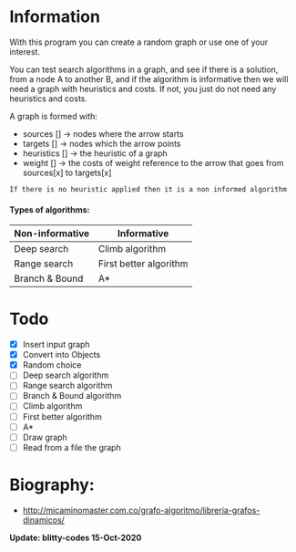 # Information
With this program you can create a random graph or
use one of your interest.

You can test search algorithms in a graph, and see if
there is a solution, from a node A to another B, and
if the algorithm is informative then we will need a
graph with heuristics and costs. If not, you just
do not need any heuristics and costs.

A graph is formed with:
  - sources [] -> nodes where the arrow starts
  - targets [] -> nodes which the arrow points
  - heuristics [] -> the heuristic of a graph
  - weight [] -> the costs of weight reference to
      the arrow that goes from sources[x] to targets[x]

`If there is no heuristic applied then it is a non informed algorithm`

#### Types of algorithms:

| Non-informative | Informative |
|---|---|
| Deep search | Climb algorithm |
| Range search | First better algorithm |
| Branch & Bound | A* |

# Todo
- [x] Insert input graph
- [x] Convert into Objects
- [x] Random choice
- [ ] Deep search algorithm
- [ ] Range search algorithm
- [ ] Branch & Bound algorithm
- [ ] Climb algorithm
- [ ] First better algorithm
- [ ] A*
- [ ] Draw graph
- [ ] Read from a file the graph

# Biography:
  - http://micaminomaster.com.co/grafo-algoritmo/libreria-grafos-dinamicos/

**Update: blitty-codes 15-Oct-2020**
